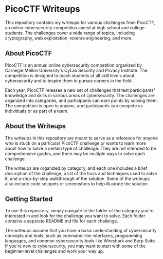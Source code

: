 # PicoCTF Writeups

This repository contains my writeups for various challenges from PicoCTF, an online cybersecurity competition aimed at high school and college students. The challenges cover a wide range of topics, including cryptography, web exploitation, reverse engineering, and more.

## About PicoCTF

PicoCTF is an annual online cybersecurity competition organized by Carnegie Mellon University's CyLab Security and Privacy Institute. The competition is designed to teach students of all skill levels about cybersecurity and to inspire them to pursue careers in the field.

Each year, PicoCTF releases a new set of challenges that test participants' knowledge and skills in various areas of cybersecurity. The challenges are organized into categories, and participants can earn points by solving them. The competition is open to anyone, and participants can compete as individuals or as part of a team.

## About the Writeups

The writeups in this repository are meant to serve as a reference for anyone who is stuck on a particular PicoCTF challenge or wants to learn more about how to solve a certain type of challenge. They are not intended to be comprehensive guides, and there may be multiple ways to solve each challenge.

The writeups are organized by category, and each one includes a brief description of the challenge, a list of the tools and techniques used to solve it, and a step-by-step walkthrough of the solution. Some of the writeups also include code snippets or screenshots to help illustrate the solution.

## Getting Started

To use this repository, simply navigate to the folder of the category you're interested in and look for the challenge you want to solve. Each folder contains a separate README.md file for each challenge.

The writeups assume that you have a basic understanding of cybersecurity concepts and tools, such as command-line interfaces, programming languages, and common cybersecurity tools like Wireshark and Burp Suite. If you're new to cybersecurity, you may want to start with some of the beginner-level challenges and work your way up.

